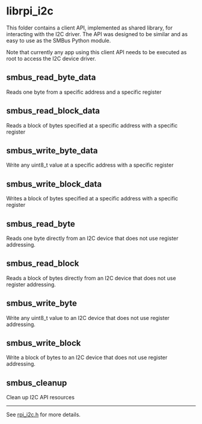 # librpi_i2c

This folder contains a client API, implemented as shared library, for interacting with the I2C driver.  The API was designed to be similar and as easy to use as the SMBus Python module.

Note that currently any app using this client API needs to be executed as root to access the I2C device driver.

## smbus_read_byte_data

Reads one byte from a specific address and a specific register

## smbus_read_block_data

Reads a block of bytes specified at a specific address with a specific register

## smbus_write_byte_data

Write any uint8_t value at a specific address with a specific register

## smbus_write_block_data

Writes a block of bytes specified at a specific address with a specific register

## smbus_read_byte

Reads one byte directly from an I2C device that does not use register addressing.

## smbus_read_block

Reads a block of bytes directly from an I2C device that does not use register addressing.

## smbus_write_byte

Write any uint8_t value to an I2C device that does not use register addressing.

## smbus_write_block

Write a block of bytes to an I2C device that does not use register addressing.

## smbus_cleanup

Clean up I2C API resources



---
See [rpi_i2c.h](rpi_i2c.h) for more details.
